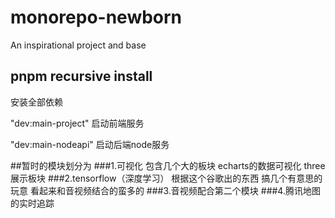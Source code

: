 # monorepo-newborn
An inspirational project and base

## pnpm recursive install
安装全部依赖

"dev:main-project" 启动前端服务

"dev:main-nodeapi" 启动后端node服务

##暂时的模块划分为
###1.可视化
包含几个大的板块 echarts的数据可视化 
three展示板块
###2.tensorflow（深度学习）
根据这个谷歌出的东西 搞几个有意思的玩意 看起来和音视频结合的蛮多的
###3.音视频配合第二个模块
###4.腾讯地图的实时追踪
